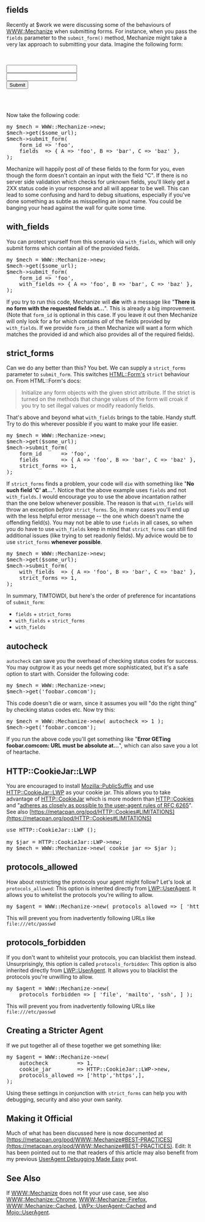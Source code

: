 ## fields

Recently at $work we were discussing some of the behaviours of [WWW::Mechanize](https://metacpan.org/pod/WWW::Mechanize) when submitting forms. For instance, when you pass the `fields` parameter to the `submit_form()` method, Mechanize might take a very lax approach to submitting your data. Imagine the following form:

<pre>

<form id="foo" method="POST">
<input name="A" type="text"> 
<input name="B" type="text"> 
<input type="submit">
</form>

</pre>

Now take the following code:

<pre>my $mech = WWW::Mechanize->new;
$mech->get($some_url);
$mech->submit_form(
    form_id => 'foo',
    fields  => { A => 'foo', B => 'bar', C => 'baz' },
);
</pre>

Mechanize will happily post *all* of these fields to the form for you, even though the form doesn't contain an input with the field "C". If there is no server side validation which checks for unknown fields, you'll likely get a 2XX status code in your response and all will appear to be well. This can lead to some confusing and hard to debug situations, especially if you've done something as subtle as misspelling an input name. You could be banging your head against the wall for quite some time.

## with_fields

You can protect yourself from this scenario via `with_fields`, which will only submit forms which contain all of the provided fields.

<pre>my $mech = WWW::Mechanize->new;
$mech->get($some_url);
$mech->submit_form(
    form_id => 'foo',
    with_fields => { A => 'foo', B => 'bar', C => 'baz' },
);
</pre>

If you try to run this code, Mechanize will **die** with a message like "**There is no form with the requested fields at...**". This is already a big improvement. (Note that `form_id` is optional in this case. If you leave it out then Mechanize will only look for a for which contains *all* of the fields provided by `with_fields`. If we provide `form_id` then Mechanize will want a form which matches the provided id and which also provides all of the required fields).

## strict_forms

Can we do any better than this? You bet. We can supply a `strict_forms` parameter to `submit_form`. This switches [HTML::Form's](https://metacpan.org/pod/HTML::Form) `strict` behaviour on. From HTML::Form's docs:

> Initialize any form objects with the given strict attribute. If the strict is turned on the methods that change values of the form will croak if you try to set illegal values or modify readonly fields.

That's above and beyond what `with_fields` brings to the table. Handy stuff. Try to do this wherever possible if you want to make your life easier.

<pre>my $mech = WWW::Mechanize->new;
$mech->get($some_url);
$mech->submit_form(
    form_id      => 'foo',
    fields       => { A => 'foo', B => 'bar', C => 'baz' },
    strict_forms => 1,
);
</pre>

If `strict_forms` finds a problem, your code will `die` with something like "**No such field 'C' at...**". Notice that the above example uses `fields` and not `with_fields`. I would encourage you to use the above incantation rather than the one below whenever possible. The reason is that `with_fields` will throw an exception *before* `strict_forms`. So, in many cases you'll end up with the less helpful error message -- the one which doesn't name the offending field(s). You may not be able to use `fields` in all cases, so when you do have to use `with_fields` keep in mind that `strict_forms` can still find additional issues (like trying to set readonly fields). My advice would be to use `strict_forms` **whenever possible**.

<pre>my $mech = WWW::Mechanize->new;
$mech->get($some_url);
$mech->submit_form(
    with_fields  => { A => 'foo', B => 'bar', C => 'baz' },
    strict_forms => 1,
);
</pre>

In summary, TIMTOWDI, but here's the order of preference for incantations of `submit_form`:

* `fields` + `strict_forms`
* `with_fields` + `strict_forms`
* `with_fields`

## autocheck

`autocheck` can save you the overhead of checking status codes for success. You may outgrow it as your needs get more sophisticated, but it's a safe option to start with. Consider the following code:

<pre>my $mech = WWW::Mechanize->new;
$mech->get('foobar.comcom');
</pre>

This code doesn't die or warn, since it assumes you will "do the right thing" by checking status codes etc. Now try this:

<pre>my $mech = WWW::Mechanize->new( autocheck => 1 );
$mech->get('foobar.comcom');
</pre>

If you run the above code you'll get something like "**Error GETing foobar.comcom: URL must be absolute at...**", which can also save you a lot of heartache.

## HTTP::CookieJar::LWP

You are encouraged to install [Mozilla::PublicSuffix](https://metacpan.org/pod/Mozilla::PublicSuffix) and use [HTTP::CookieJar::LWP](https://metacpan.org/pod/HTTP::CookieJar::LWP) as your cookie jar. This allows you to take advantage of [HTTP::CookieJar](https://metacpan.org/pod/HTTP::CookieJar) which is more modern than [HTTP::Cookies](https://metacpan.org/pod/HTTP::Cookies) and "[adheres as closely as possible to the user-agent rules of RFC 6265](https://metacpan.org/pod/HTTP::CookieJar#RFC-6265-vs-prior-standards)". See also [https://metacpan.org/pod/HTTP::Cookies#LIMITATIONS](https://metacpan.org/pod/HTTP::Cookies#LIMITATIONS)

<pre>use HTTP::CookieJar::LWP ();

my $jar = HTTP::CookieJar::LWP->new;
my $mech = WWW::Mechanize->new( cookie_jar => $jar );
</pre>

## protocols_allowed

How about restricting the protocols your agent might follow? Let's look at `protocols_allowed`: This option is inherited directly from [LWP::UserAgent](https://metacpan.org/pod/LWP::UserAgent). It allows you to whitelist the protocols you're willing to allow.

<pre>my $agent = WWW::Mechanize->new( protocols_allowed => [ 'http', 'https' ] );
</pre>

This will prevent you from inadvertently following URLs like `file:///etc/passwd`

## protocols_forbidden

If you don't want to whitelist your protocols, you can blacklist them instead. Unsurprisingly, this option is called `protocols_forbidden`: This option is also inherited directly from [LWP::UserAgent](https://metacpan.org/pod/LWP::UserAgent). It allows you to blacklist the protocols you're unwilling to allow.

<pre>my $agent = WWW::Mechanize->new(
    protocols_forbidden => [ 'file', 'mailto', 'ssh', ] );
</pre>

This will prevent you from inadvertently following URLs like `file:///etc/passwd`

## Creating a Stricter Agent

If we put together all of these together we get something like:

<pre>my $agent = WWW::Mechanize->new(
    autocheck         => 1,
    cookie_jar        => HTTP::CookieJar::LWP->new,
    protocols_allowed => ['http','https',],
);
</pre>

Using these settings in conjunction with `strict_forms` can help you with debugging, security and also your own sanity.

## Making it Official

Much of what has been discussed here is now documented at [https://metacpan.org/pod/WWW::Mechanize#BEST-PRACTICES](https://metacpan.org/pod/WWW::Mechanize#BEST-PRACTICES). Edit: It has been pointed out to me that readers of this article may also benefit from my previous [UserAgent Debugging Made Easy](http://www.olafalders.com/2016/09/29/useragent-debugging-made-easy/) post.

## See Also

If [WWW::Mechanize](https://metacpan.org/pod/WWW::Mechanize) does not fit your use case, see also [WWW::Mechanize::Chrome](https://metacpan.org/pod/WWW::Mechanize::Chrome), [WWW::Mechanize::Firefox](https://metacpan.org/pod/WWW::Mechanize::Firefox), [WWW::Mechanize::Cached](https://metacpan.org/pod/WWW::Mechanize::Cached), [LWPx::UserAgent::Cached](https://metacpan.org/pod/LWPx::UserAgent::Cached) and [Mojo::UserAgent](https://metacpan.org/pod/Mojo::UserAgent).
